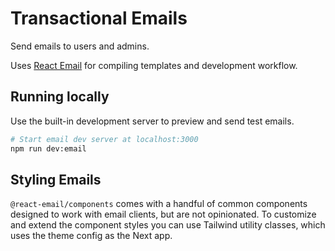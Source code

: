 # Transactional Emails

Send emails to users and admins.

Uses [React Email](https://react.email/docs) for compiling templates and development workflow.

## Running locally

Use the built-in development server to preview and send test emails.

```bash
# Start email dev server at localhost:3000
npm run dev:email
```

## Styling Emails

`@react-email/components` comes with a handful of common components designed to work with email clients, but are not opinionated. To customize and extend the component styles you can use Tailwind utility classes, which uses the theme config as the Next app.
